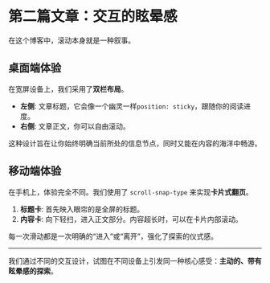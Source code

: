 # 第二篇文章：交互的眩晕感

在这个博客中，滚动本身就是一种叙事。

## 桌面端体验

在宽屏设备上，我们采用了**双栏布局**。

- **左侧**: 文章标题，它会像一个幽灵一样`position: sticky`，跟随你的阅读进度。
- **右侧**: 文章正文，你可以自由滚动。

这种设计旨在让你始终明确当前所处的信息节点，同时又能在内容的海洋中畅游。

## 移动端体验

在手机上，体验完全不同。我们使用了 `scroll-snap-type` 来实现**卡片式翻页**。

1.  **标题卡**: 首先映入眼帘的是全屏的标题。
2.  **内容卡**: 向下轻扫，进入正文部分。内容超长时，可以在卡片内部滚动。

每一次滑动都是一次明确的“进入”或“离开”，强化了探索的仪式感。

---

我们通过不同的交互设计，试图在不同设备上引发同一种核心感受：**主动的、带有眩晕感的探索**。
